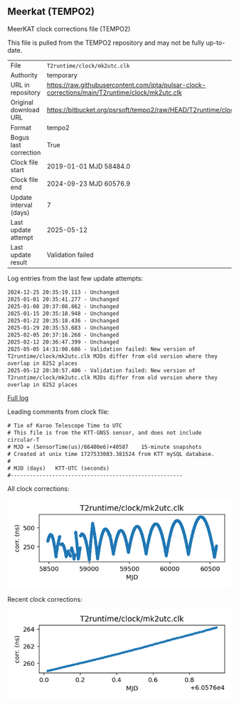 
## Meerkat (TEMPO2)

MeerKAT clock corrections file (TEMPO2)

This file is pulled from the TEMPO2 repository and may not be fully
up-to-date.

|     |     |
|:--- |:--- |
| File | `T2runtime/clock/mk2utc.clk` |
| Authority | temporary |
| URL in repository | <https://raw.githubusercontent.com/ipta/pulsar-clock-corrections/main/T2runtime/clock/mk2utc.clk> |
| Original download URL | <https://bitbucket.org/psrsoft/tempo2/raw/HEAD/T2runtime/clock/mk2utc.clk> |
| Format | tempo2 |
| Bogus last correction | True |
| Clock file start | 2019-01-01 MJD 58484.0 |
| Clock file end | 2024-09-23 MJD 60576.9 |
| Update interval (days) | 7 |
| Last update attempt | 2025-05-12 |
| Last update result | Validation failed |

Log entries from the last few update attempts:
```
2024-12-25 20:35:19.113 - Unchanged
2025-01-01 20:35:41.277 - Unchanged
2025-01-08 20:37:08.862 - Unchanged
2025-01-15 20:35:18.948 - Unchanged
2025-01-22 20:35:18.436 - Unchanged
2025-01-29 20:35:53.683 - Unchanged
2025-02-05 20:37:16.268 - Unchanged
2025-02-12 20:36:47.399 - Unchanged
2025-05-05 14:31:08.686 - Validation failed: New version of T2runtime/clock/mk2utc.clk MJDs differ from old version where they overlap in 8252 places
2025-05-12 20:38:57.406 - Validation failed: New version of T2runtime/clock/mk2utc.clk MJDs differ from old version where they overlap in 8252 places
```
[Full log](https://raw.githubusercontent.com/ipta/pulsar-clock-corrections/main/log/T2runtime/clock/mk2utc.clk.log)

Leading comments from clock file:

    # Tie of Karoo Telescope Time to UTC
    # This file is from the KTT-GNSS sensor, and does not include circular-T
    # MJD = (SensorTime(us)/86400e6)+40587    15-minute snapshots
    # Created at unix time 1727533083.381524 from KTT mySQL database.
    #
    # MJD (days)   KTT-UTC (seconds)
    #------------------------------------------------------



All clock corrections:

![plot of all clock corrections](mk2utc.clk.png "All corrections")

Recent clock corrections:

![plot of recent clock corrections](mk2utc.clk.short.png "Recent corrections")

